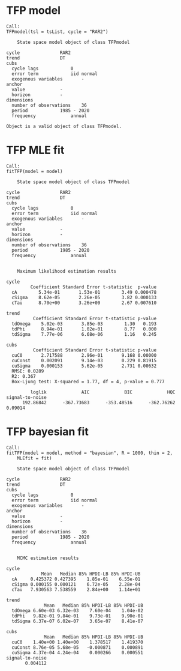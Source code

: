 # TFP model

    Call:
    TFPmodel(tsl = tsList, cycle = "RAR2")
    
    	State space model object of class TFPmodel
    
    cycle 				RAR2
    trend 				DT
    cubs
      cycle lags 			0
      error term			iid normal
      exogenous variables		-
    anchor
      value 			-
      horizon 			-
    dimensions
      number of observations	36
      period 			1985 - 2020
      frequency 			annual
    
    Object is a valid object of class TFPmodel.

# TFP MLE fit

    Call:
    fitTFP(model = model)
    
    	State space model object of class TFPmodel
    
    cycle 				RAR2
    trend 				DT
    cubs
      cycle lags 			0
      error term			iid normal
      exogenous variables		-
    anchor
      value 			-
      horizon 			-
    dimensions
      number of observations	36
      period 			1985 - 2020
      frequency 			annual
    
    
    	Maximum likelihood estimation results
    
    cycle
             Coefficient Standard Error t-statistic  p-value
      cA        5.34e-01       1.53e-01        3.49 0.000478
      cSigma    8.62e-05       2.26e-05        3.82 0.000133
      cTau      8.70e+00       3.26e+00        2.67 0.007610
    
    trend
              Coefficient Standard Error t-statistic p-value
      tdOmega    5.02e-03       3.85e-03        1.30   0.193
      tdPhi      8.94e-01       1.02e-01        8.77   0.000
      tdSigma    7.77e-06       6.68e-06        1.16   0.245
    
    cubs
              Coefficient Standard Error t-statistic p-value
      cuC0       2.717588       2.96e-01       9.168 0.00000
      cuConst    0.002091       9.14e-03       0.229 0.81915
      cuSigma    0.000153       5.62e-05       2.731 0.00632
      RMSE: 0.0289
      R2: 0.367
      Box-Ljung test: X-squared = 1.77, df = 4, p-value = 0.777
    
             loglik             AIC             BIC             HQC signal-to-noise 
          192.86842      -367.73683      -353.48516      -362.76262         0.09014 

# TFP bayesian fit

    Call:
    fitTFP(model = model, method = "bayesian", R = 1000, thin = 2, 
        MLEfit = fit)
    
    	State space model object of class TFPmodel
    
    cycle 				RAR2
    trend 				DT
    cubs
      cycle lags 			0
      error term			iid normal
      exogenous variables		-
    anchor
      value 			-
      horizon 			-
    dimensions
      number of observations	36
      period 			1985 - 2020
      frequency 			annual
    
    
    	MCMC estimation results
    
    cycle
                 Mean   Median 85% HPDI-LB 85% HPDI-UB
      cA     0.425372 0.427395    1.85e-01    6.55e-01
      cSigma 0.000155 0.000121    6.72e-05    2.28e-04
      cTau   7.930563 7.538559    2.84e+00    1.14e+01
    
    trend
                  Mean   Median 85% HPDI-LB 85% HPDI-UB
      tdOmega 6.60e-03 6.32e-03    7.60e-04    1.04e-02
      tdPhi   9.82e-01 9.84e-01    9.73e-01    9.90e-01
      tdSigma 6.37e-07 6.02e-07    3.65e-07    8.41e-07
    
    cubs
                  Mean   Median 85% HPDI-LB 85% HPDI-UB
      cuC0    1.40e+00 1.40e+00    1.378517    1.419370
      cuConst 8.76e-05 5.68e-05   -0.000871    0.000891
      cuSigma 4.37e-04 4.24e-04    0.000266    0.000551
    signal-to-noise 
           0.004112 

